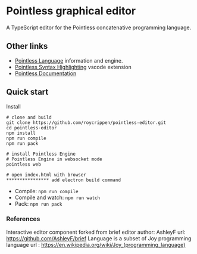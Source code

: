 # Pointless graphical editor 

A TypeScript editor for the Pointless concatenative programming language.

## Other links
  * [Pointless Language](https://github.com/roycrippen/pointless-hs) information and engine.
  * [Pointless Syntax Highlighting](https://github.com/roycrippen/vscode-language-pointless) vscode extension
  * [Pointless Documentation](https://github.com/roycrippen/pointless-hs/wiki/Primitives)

## Quick start
Install
```
# clone and build
git clone https://github.com/roycrippen/pointless-editor.git
cd pointless-editor
npm install
npm run compile
npm run pack

# install Pointless Engine
# Pointless Engine in websocket mode
pointless web

# open index.html with browser
**************** add electron build command
```

* Compile:  `npm run compile`
* Compile and watch: `npm run watch`
* Pack: `npm run pack`

### References
Interactive editor component forked from brief editor
author: AshleyF url: https://github.com/AshleyF/brief
Language is a subset of Joy programming language url : https://en.wikipedia.org/wiki/Joy_(programming_language)


